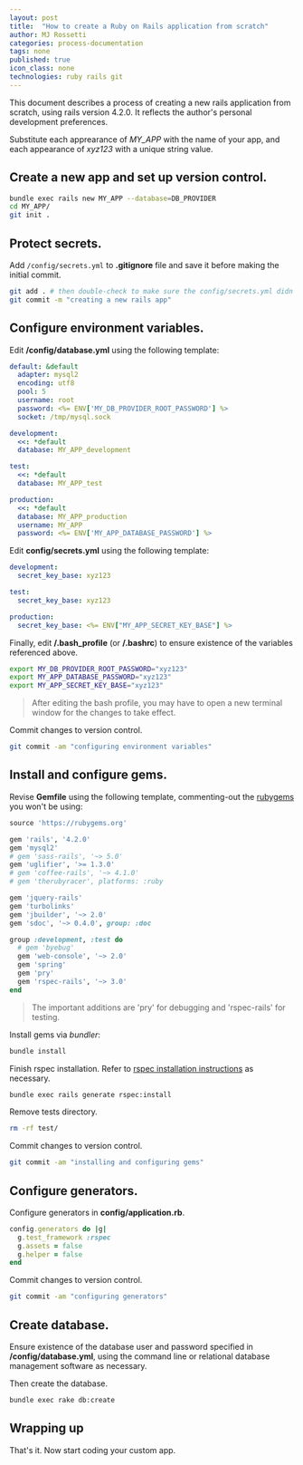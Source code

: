 ```yaml
---
layout: post
title:  "How to create a Ruby on Rails application from scratch"
author: MJ Rossetti
categories: process-documentation
tags: none
published: true
icon_class: none
technologies: ruby rails git
---
```


This document describes a process of creating a new rails application from scratch, using rails version 4.2.0.
It reflects the author's personal development preferences.

Substitute each apprearance of *MY_APP* with the name of your app, and each appearance of *xyz123* with a unique string value.

## Create a new app and set up version control.

```` sh
bundle exec rails new MY_APP --database=DB_PROVIDER
cd MY_APP/
git init .
````

## Protect secrets.

Add `/config/secrets.yml` to **.gitignore** file and save it before making the initial commit.

```` sh
git add . # then double-check to make sure the config/secrets.yml didn't get checked-in.
git commit -m "creating a new rails app"
````

## Configure environment variables.

Edit **/config/database.yml** using the following template:

```` yaml
default: &default
  adapter: mysql2
  encoding: utf8
  pool: 5
  username: root
  password: <%= ENV['MY_DB_PROVIDER_ROOT_PASSWORD'] %>
  socket: /tmp/mysql.sock

development:
  <<: *default
  database: MY_APP_development

test:
  <<: *default
  database: MY_APP_test

production:
  <<: *default
  database: MY_APP_production
  username: MY_APP
  password: <%= ENV['MY_APP_DATABASE_PASSWORD'] %>

````

Edit **config/secrets.yml** using the following template:

```` yaml
development:
  secret_key_base: xyz123

test:
  secret_key_base: xyz123

production:
  secret_key_base: <%= ENV["MY_APP_SECRET_KEY_BASE"] %>
````

<!--aside class="notice">
  Is there any reason not to reuse the same environment variable for secret key base across all environments?
</aside-->

Finally, edit **/.bash_profile** (or **/.bashrc**) to ensure existence of the variables referenced above.

```` sh
export MY_DB_PROVIDER_ROOT_PASSWORD="xyz123"
export MY_APP_DATABASE_PASSWORD="xyz123"
export MY_APP_SECRET_KEY_BASE="xyz123"
````
> After editing the bash profile, you may have to open a new terminal window for the changes to take effect.

Commit changes to version control.

```` sh
git commit -am "configuring environment variables"
````

## Install and configure gems.

Revise **Gemfile** using the following template, commenting-out the [rubygems](https://rubygems.org/) you won't be using:

```` rb
source 'https://rubygems.org'

gem 'rails', '4.2.0'
gem 'mysql2'
# gem 'sass-rails', '~> 5.0'
gem 'uglifier', '>= 1.3.0'
# gem 'coffee-rails', '~> 4.1.0'
# gem 'therubyracer', platforms: :ruby

gem 'jquery-rails'
gem 'turbolinks'
gem 'jbuilder', '~> 2.0'
gem 'sdoc', '~> 0.4.0', group: :doc

group :development, :test do
  # gem 'byebug'
  gem 'web-console', '~> 2.0'
  gem 'spring'
  gem 'pry'
  gem 'rspec-rails', '~> 3.0'
end
````
> The important additions are 'pry' for debugging and 'rspec-rails' for testing.

Install gems via *bundler*:

```` sh
bundle install
````

Finish rspec installation. Refer to [rspec installation instructions](https://github.com/rspec/rspec-rails#installation) as necessary.

```` sh
bundle exec rails generate rspec:install
````

Remove tests directory.

```` sh
rm -rf test/
````

Commit changes to version control.

```` sh
git commit -am "installing and configuring gems"
````
## Configure generators.

Configure generators in **config/application.rb**.

```` rb
config.generators do |g|
  g.test_framework :rspec
  g.assets = false
  g.helper = false
end
````

Commit changes to version control.

```` sh
git commit -am "configuring generators"
````

## Create database.

Ensure existence of the database user and password specified in **/config/database.yml**, using the command line or relational database management software as necessary.

Then create the database.

```` sh
bundle exec rake db:create
````

## Wrapping up

That's it. Now start coding your custom app.
